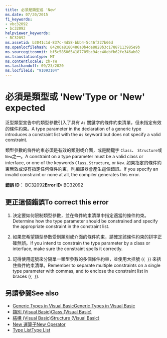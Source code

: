 ```yaml
---
title: 必須是類型或 'New'
ms.date: 07/20/2015
f1_keywords:
- vbc32092
- bc32092
helpviewer_keywords:
- BC32092
ms.assetid: b3041c1d-837c-4d58-bbb4-5c46f227b66d
ms.openlocfilehash: 84206a8180486a0b4de8828b3c17887113985e9b
ms.sourcegitcommit: bf5c5850654187705bc94cc40ebfb62fe346ab02
ms.translationtype: MT
ms.contentlocale: zh-TW
ms.lasthandoff: 09/23/2020
ms.locfileid: "91093104"
---
```

# <a name="type-or-new-expected"></a><span data-ttu-id="24de8-102">必須是類型或 'New'</span><span class="sxs-lookup"><span data-stu-id="24de8-102">Type or 'New' expected</span></span>

<span data-ttu-id="24de8-103">泛型類型宣告中的類型參數引入了具有 `As` 關鍵字的條件約束清單，但未指定有效的條件約束。</span><span class="sxs-lookup"><span data-stu-id="24de8-103">A type parameter in the declaration of a generic type introduces a constraint list with the `As` keyword but does not specify a valid constraint.</span></span>  
  
 <span data-ttu-id="24de8-104">類型參數的條件約束必須是有效的類別或介面，或是關鍵字 `Class`、 `Structure`或 `New`之一。</span><span class="sxs-lookup"><span data-stu-id="24de8-104">A constraint on a type parameter must be a valid class or interface, or one of the keywords `Class`, `Structure`, or `New`.</span></span> <span data-ttu-id="24de8-105">如果指定的條件約束無效或沒有指定任何條件約束，則編譯器會產生這個錯誤。</span><span class="sxs-lookup"><span data-stu-id="24de8-105">If you specify an invalid constraint or none at all, the compiler generates this error.</span></span>  
  
 <span data-ttu-id="24de8-106">**錯誤 ID︰** BC32092</span><span class="sxs-lookup"><span data-stu-id="24de8-106">**Error ID:** BC32092</span></span>  
  
## <a name="to-correct-this-error"></a><span data-ttu-id="24de8-107">更正這個錯誤</span><span class="sxs-lookup"><span data-stu-id="24de8-107">To correct this error</span></span>  
  
1. <span data-ttu-id="24de8-108">決定要如何限制類型參數，並在條件約束清單中指定適當的條件約束。</span><span class="sxs-lookup"><span data-stu-id="24de8-108">Determine how the type parameter should be constrained and specify the appropriate constraint in the constraint list.</span></span>  
  
2. <span data-ttu-id="24de8-109">如果您希望類型參數受到類別或介面的條件約束，請確定該條件約束的拼字正確無誤。</span><span class="sxs-lookup"><span data-stu-id="24de8-109">If you intend to constrain the type parameter by a class or interface, make sure the constraint spells it correctly.</span></span>  
  
3. <span data-ttu-id="24de8-110">記得使用逗號來分隔單一類型參數的多個條件約束，並使用大括號 (`{ }`) 來括住條件約束清單。</span><span class="sxs-lookup"><span data-stu-id="24de8-110">Remember to separate multiple constraints on a single type parameter with commas, and to enclose the constraint list in braces (`{ }`).</span></span>  
  
## <a name="see-also"></a><span data-ttu-id="24de8-111">另請參閱</span><span class="sxs-lookup"><span data-stu-id="24de8-111">See also</span></span>

- [<span data-ttu-id="24de8-112">Generic Types in Visual Basic</span><span class="sxs-lookup"><span data-stu-id="24de8-112">Generic Types in Visual Basic</span></span>](../programming-guide/language-features/data-types/generic-types.md)
- [<span data-ttu-id="24de8-113">類別 (Visual Basic)</span><span class="sxs-lookup"><span data-stu-id="24de8-113">Class (Visual Basic)</span></span>](../language-reference/statements/class-statement.md)
- [<span data-ttu-id="24de8-114">結構 (Visual Basic)</span><span class="sxs-lookup"><span data-stu-id="24de8-114">Structure (Visual Basic)</span></span>](../language-reference/statements/structure-statement.md)
- [<span data-ttu-id="24de8-115">New 運算子</span><span class="sxs-lookup"><span data-stu-id="24de8-115">New Operator</span></span>](../language-reference/operators/new-operator.md)
- [<span data-ttu-id="24de8-116">Type List</span><span class="sxs-lookup"><span data-stu-id="24de8-116">Type List</span></span>](../language-reference/statements/type-list.md)
